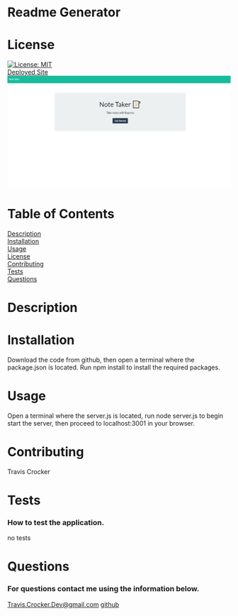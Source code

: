 
# Readme Generator
# License
[![License: MIT](https://img.shields.io/badge/License-MIT-yellow.svg)](https://opensource.org/licenses/MIT)<br>
[Deployed Site](https://rocky-ravine-86294.herokuapp.com/)
![The Full Site Image.](assets/images/noteTaker.png)
# Table of Contents
[Description](#description)<br>
[Installation](#installation)<br>
[Usage](#usage)<br>
[License](#license)<br>
[Contributing](#contributing)<br>
[Tests](#tests)<br>
[Questions](#questions)<br>
# Description
# Installation
Download the code from github, then open a terminal where the package.json is located. Run npm install to install the required packages.
# Usage
Open a terminal where the server.js is located, run node server.js to begin start the server, then proceed to localhost:3001 in your browser.
# Contributing
Travis Crocker
# Tests
### How to test the application.
no tests
# Questions
### For questions contact me using the information below.
Travis.Crocker.Dev@gmail.com [github](https://Github.com/tmcrocker89)
